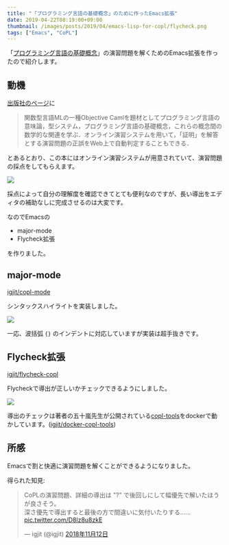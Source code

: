 ```yaml
---
title: "「プログラミング言語の基礎概念」のために作ったEmacs拡張"
date: 2019-04-22T08:19:00+09:00
thumbnail: /images/posts/2019/04/emacs-lisp-for-copl/flycheck.png
tags: ["Emacs", "CoPL"]
---
```


「[プログラミング言語の基礎概念](http://www.saiensu.co.jp/?page=book_details&ISBN=ISBN978-4-7819-1285-1)」の演習問題を解くためのEmacs拡張を作ったので紹介します。

## 動機

[出版社のページ](http://www.saiensu.co.jp/?page=book_details&ISBN=ISBN978-4-7819-1285-1)に

> 関数型言語MLの一種Objective Camlを題材としてプログラミング言語の意味論，型システム，プログラミング言語の基礎概念，これらの概念間の数学的な関連を学ぶ．オンライン演習システムを用いて，「証明」を解答とする演習問題の正誤をWeb上で自動判定することもできる．

とあるとおり、この本にはオンライン演習システムが用意されていて、演習問題の採点をしてもらえます。

![](/images/posts/2019/04/emacs-lisp-for-copl/cgi.png)

採点によって自分の理解度を確認できてとても便利なのですが、長い導出をエディタの補助なしに完成させるのは大変です。

なのでEmacsの

- major-mode
- Flycheck拡張

を作りました。

## major-mode

[igjit/copl-mode](https://github.com/igjit/copl-mode)

シンタックスハイライトを実装しました。

![](/images/posts/2019/04/emacs-lisp-for-copl/copl-mode.png)

一応、波括弧 `{}` のインデントに対応していますが実装は超手抜きです。

## Flycheck拡張

[igjit/flycheck-copl](https://github.com/igjit/flycheck-copl)

Flycheckで導出が正しいかチェックできるようにしました。

![](/images/posts/2019/04/emacs-lisp-for-copl/flycheck.png)

導出のチェックは著者の五十嵐先生が公開されている[copl-tools](https://github.com/aigarashi/copl-tools)をdockerで動かしています。([igjit/docker-copl-tools](https://github.com/igjit/docker-copl-tools))

## 所感

Emacsで割と快適に演習問題を解くことができるようになりました。

得られた知見:

<blockquote class="twitter-tweet" data-lang="ja"><p lang="ja" dir="ltr">CoPLの演習問題、詳細の導出は &quot;?&quot; で後回しにして幅優先で解いたほうが良さそう。<br>深さ優先で導出すると最後の方で間違いに気付いたりする…… <a href="https://t.co/D8lz8u8zkE">pic.twitter.com/D8lz8u8zkE</a></p>&mdash; igjit (@igjit) <a href="https://twitter.com/igjit/status/1061978730736738304?ref_src=twsrc%5Etfw">2018年11月12日</a></blockquote>
<script async src="https://platform.twitter.com/widgets.js" charset="utf-8"></script>
